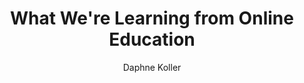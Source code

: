 ---
layout: leaf-node
title: "What We're Learning from Online Education"
title-url: "https://www.ted.com/talks/daphne_koller_what_we_re_learning_from_online_education?language=en"
author: "Daphne Koller"
groups: technologies
categories: [online-learning,moocs]
topics: introductory-resources
summary: >
    "Daphne Koller is enticing top universities to put their most intriguing courses
    online for free — not just as a service, but as a way to research how people
    learn. With Coursera (cofounded by Andrew Ng), each keystroke, quiz, peer-to-peer
    discussion and self-graded assignment builds an unprecedented pool of data on how
    knowledge is processed. "
cite: >
    Koller, D. (n.d.). What We're Learning from Online Education. Ted.com.
    Retrieved April 13, 2017 from: https://www.ted.com/talks/daphne_koller_what_we_re_learning_from_online_education?language=en
pub-date: 2012-06-01
added-date: 2017-04-13
resource-type: video
---